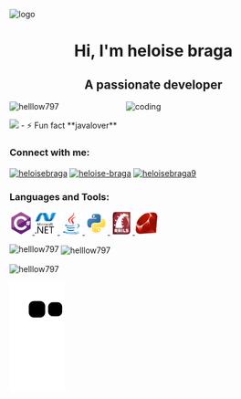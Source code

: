 ![logo](https://github.com/helllow797/helllow797/assets/77672988/5e7dc47b-a5b0-4a6b-abc9-254c28f60b49)
<h1 align="center"> Hi, I'm heloise braga</h1>
<h2 align="center">A passionate developer</h3>

<img align="right" alt="coding" width="300" src="https://github.com/helllow797/helllow797/assets/77672988/e2ee53d7-21ff-4e17-bd61-a0f3369f9d4e">

<p align="left"> <img src="https://komarev.com/ghpvc/?username=helllow797&label=Profile%20views&color=0e75b6&style=flat" alt="helllow797" /> </p>
<img height="40" src="https://raw.githubusercontent.com/innng/innng/master/assets/kyubey.gif"/> 
- ⚡ Fun fact **javalover**

<h3 align="left">Connect with me:</h3>
<p align="left">
<a href="https://linkedin.com/in/heloisebraga" target="blank"><img align="center" src="https://raw.githubusercontent.com/rahuldkjain/github-profile-readme-generator/master/src/images/icons/Social/linked-in-alt.svg" alt="heloisebraga" height="30" width="40" /></a>
<a href="https://stackoverflow.com/users/heloise-braga" target="blank"><img align="center" src="https://raw.githubusercontent.com/rahuldkjain/github-profile-readme-generator/master/src/images/icons/Social/stack-overflow.svg" alt="heloise-braga" height="30" width="40" /></a>
<a href="https://www.hackerrank.com/heloisebraga9" target="blank"><img align="center" src="https://raw.githubusercontent.com/rahuldkjain/github-profile-readme-generator/master/src/images/icons/Social/hackerrank.svg" alt="heloisebraga9" height="30" width="40" /></a>
</p>

<h3 align="left">Languages and Tools:</h3>
<p align="left"> <a href="https://www.w3schools.com/cs/" target="_blank" rel="noreferrer"> <img src="https://raw.githubusercontent.com/devicons/devicon/master/icons/csharp/csharp-original.svg" alt="csharp" width="40" height="40"/> </a> <a href="https://dotnet.microsoft.com/" target="_blank" rel="noreferrer"> <img src="https://raw.githubusercontent.com/devicons/devicon/master/icons/dot-net/dot-net-original-wordmark.svg" alt="dotnet" width="40" height="40"/> </a> <a href="https://www.java.com" target="_blank" rel="noreferrer"> <img src="https://raw.githubusercontent.com/devicons/devicon/master/icons/java/java-original.svg" alt="java" width="40" height="40"/> </a> <a href="https://www.python.org" target="_blank" rel="noreferrer"> <img src="https://raw.githubusercontent.com/devicons/devicon/master/icons/python/python-original.svg" alt="python" width="40" height="40"/> </a> <a href="https://rubyonrails.org" target="_blank" rel="noreferrer"> <img src="https://raw.githubusercontent.com/devicons/devicon/master/icons/rails/rails-original-wordmark.svg" alt="rails" width="40" height="40"/> </a> <a href="https://www.ruby-lang.org/en/" target="_blank" rel="noreferrer"> <img src="https://raw.githubusercontent.com/devicons/devicon/master/icons/ruby/ruby-original.svg" alt="ruby" width="40" height="40"/> </a> </p>

<p><img align="left" src="https://github-readme-stats.vercel.app/api/top-langs?username=helllow797&show_icons=true&locale=en&layout=compact" alt="helllow797" /></p>

<p>&nbsp;<img align="center" src="https://github-readme-stats.vercel.app/api?username=helllow797&show_icons=true&locale=en" alt="helllow797" /></p>

<p><img align="center" src="https://github-readme-streak-stats.herokuapp.com/?user=helllow797&" alt="helllow797" /></p>

 ![Snake animation](https://github.com/rafaballerini/rafaballerini/blob/output/github-contribution-grid-snake.svg)
